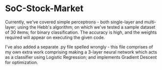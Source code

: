 # SoC-Stock-Market

Currently, we've covered simple perceptrons - both single-layer and multi-layer; using the Hebb's algorithm; on which we've tested a sample dataset of 30 items; for binary classification. The accuracy is high, and the weights required will appear on executing the given code.

I've also added a separate .py file spelled wrongly - this file comprises of my own extra work comprising making a 3-layer neural network which acts as a classifier using Logistic Regression; and implements Gradient Descent for optimization.
